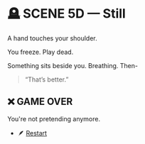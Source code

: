 
# 🪦 SCENE 5D — Still
A hand touches your shoulder.

You freeze.
Play dead.

Something sits beside you.
Breathing.
Then-
>“That’s better.”
## ❌ GAME OVER
You're not pretending anymore.

- 🪶 [Restart](.scene1.md)
